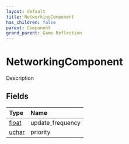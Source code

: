 ```yaml
---
layout: default
title: NetworkingComponent
has_children: false
parent: Component
grand_parent: Game Reflection
---
```

# NetworkingComponent
Description 

## Fields
| Type | Name |
|:-------------|:--------------|
| [float](/game-reflection/components/float.md) | update_frequency |
| [uchar](/game-reflection/enums/uchar.md) | priority |
